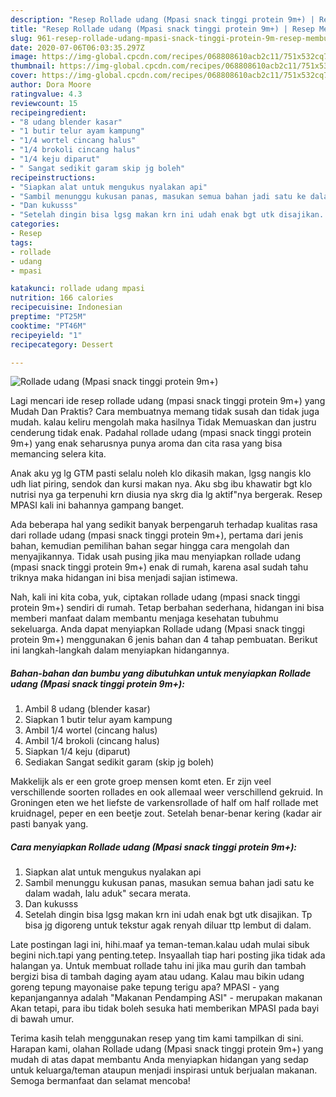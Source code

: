 ```yaml
---
description: "Resep Rollade udang (Mpasi snack tinggi protein 9m+) | Resep Membuat Rollade udang (Mpasi snack tinggi protein 9m+) Yang Enak dan Simpel"
title: "Resep Rollade udang (Mpasi snack tinggi protein 9m+) | Resep Membuat Rollade udang (Mpasi snack tinggi protein 9m+) Yang Enak dan Simpel"
slug: 961-resep-rollade-udang-mpasi-snack-tinggi-protein-9m-resep-membuat-rollade-udang-mpasi-snack-tinggi-protein-9m-yang-enak-dan-simpel
date: 2020-07-06T06:03:35.297Z
image: https://img-global.cpcdn.com/recipes/068808610acb2c11/751x532cq70/rollade-udang-mpasi-snack-tinggi-protein-9m-foto-resep-utama.jpg
thumbnail: https://img-global.cpcdn.com/recipes/068808610acb2c11/751x532cq70/rollade-udang-mpasi-snack-tinggi-protein-9m-foto-resep-utama.jpg
cover: https://img-global.cpcdn.com/recipes/068808610acb2c11/751x532cq70/rollade-udang-mpasi-snack-tinggi-protein-9m-foto-resep-utama.jpg
author: Dora Moore
ratingvalue: 4.3
reviewcount: 15
recipeingredient:
- "8 udang blender kasar"
- "1 butir telur ayam kampung"
- "1/4 wortel cincang halus"
- "1/4 brokoli cincang halus"
- "1/4 keju diparut"
- " Sangat sedikit garam skip jg boleh"
recipeinstructions:
- "Siapkan alat untuk mengukus nyalakan api"
- "Sambil menunggu kukusan panas, masukan semua bahan jadi satu ke dalam wadah, lalu aduk&#34; secara merata."
- "Dan kukusss"
- "Setelah dingin bisa lgsg makan krn ini udah enak bgt utk disajikan. Tp bisa jg digoreng untuk tekstur agak renyah diluar ttp lembut di dalam."
categories:
- Resep
tags:
- rollade
- udang
- mpasi

katakunci: rollade udang mpasi 
nutrition: 166 calories
recipecuisine: Indonesian
preptime: "PT25M"
cooktime: "PT46M"
recipeyield: "1"
recipecategory: Dessert

---
```



![Rollade udang (Mpasi snack tinggi protein 9m+)](https://img-global.cpcdn.com/recipes/068808610acb2c11/751x532cq70/rollade-udang-mpasi-snack-tinggi-protein-9m-foto-resep-utama.jpg)

Lagi mencari ide resep rollade udang (mpasi snack tinggi protein 9m+) yang Mudah Dan Praktis? Cara membuatnya memang tidak susah dan tidak juga mudah. kalau keliru mengolah maka hasilnya Tidak Memuaskan dan justru cenderung tidak enak. Padahal rollade udang (mpasi snack tinggi protein 9m+) yang enak seharusnya punya aroma dan cita rasa yang bisa memancing selera kita.

Anak aku yg lg GTM pasti selalu noleh klo dikasih makan, lgsg nangis klo udh liat piring, sendok dan kursi makan nya. Aku sbg ibu khawatir bgt klo nutrisi nya ga terpenuhi krn diusia nya skrg dia lg aktif&#34;nya bergerak. Resep MPASI kali ini bahannya gampang banget.

Ada beberapa hal yang sedikit banyak berpengaruh terhadap kualitas rasa dari rollade udang (mpasi snack tinggi protein 9m+), pertama dari jenis bahan, kemudian pemilihan bahan segar hingga cara mengolah dan menyajikannya. Tidak usah pusing jika mau menyiapkan rollade udang (mpasi snack tinggi protein 9m+) enak di rumah, karena asal sudah tahu triknya maka hidangan ini bisa menjadi sajian istimewa.


Nah, kali ini kita coba, yuk, ciptakan rollade udang (mpasi snack tinggi protein 9m+) sendiri di rumah. Tetap berbahan sederhana, hidangan ini bisa memberi manfaat dalam membantu menjaga kesehatan tubuhmu sekeluarga. Anda dapat menyiapkan Rollade udang (Mpasi snack tinggi protein 9m+) menggunakan 6 jenis bahan dan 4 tahap pembuatan. Berikut ini langkah-langkah dalam menyiapkan hidangannya.

<!--inarticleads1-->

##### Bahan-bahan dan bumbu yang dibutuhkan untuk menyiapkan Rollade udang (Mpasi snack tinggi protein 9m+):

1. Ambil 8 udang (blender kasar)
1. Siapkan 1 butir telur ayam kampung
1. Ambil 1/4 wortel (cincang halus)
1. Ambil 1/4 brokoli (cincang halus)
1. Siapkan 1/4 keju (diparut)
1. Sediakan  Sangat sedikit garam (skip jg boleh)


Makkelijk als er een grote groep mensen komt eten. Er zijn veel verschillende soorten rollades en ook allemaal weer verschillend gekruid. In Groningen eten we het liefste de varkensrollade of half om half rollade met kruidnagel, peper en een beetje zout. Setelah benar-benar kering (kadar air pasti banyak yang. 

<!--inarticleads2-->

##### Cara menyiapkan Rollade udang (Mpasi snack tinggi protein 9m+):

1. Siapkan alat untuk mengukus nyalakan api
1. Sambil menunggu kukusan panas, masukan semua bahan jadi satu ke dalam wadah, lalu aduk&#34; secara merata.
1. Dan kukusss
1. Setelah dingin bisa lgsg makan krn ini udah enak bgt utk disajikan. Tp bisa jg digoreng untuk tekstur agak renyah diluar ttp lembut di dalam.


Late postingan lagi ini, hihi.maaf ya teman-teman.kalau udah mulai sibuk begini nich.tapi yang penting.tetep. Insyaallah tiap hari posting jika tidak ada halangan ya. Untuk membuat rollade tahu ini jika mau gurih dan tambah bergizi bisa di tambah daging ayam atau udang. Kalau mau bikin udang goreng tepung mayonaise pake tepung terigu apa? MPASI - yang kepanjangannya adalah &#34;Makanan Pendamping ASI&#34; - merupakan makanan Akan tetapi, para ibu tidak boleh sesuka hati memberikan MPASI pada bayi di bawah umur. 

Terima kasih telah menggunakan resep yang tim kami tampilkan di sini. Harapan kami, olahan Rollade udang (Mpasi snack tinggi protein 9m+) yang mudah di atas dapat membantu Anda menyiapkan hidangan yang sedap untuk keluarga/teman ataupun menjadi inspirasi untuk berjualan makanan. Semoga bermanfaat dan selamat mencoba!

